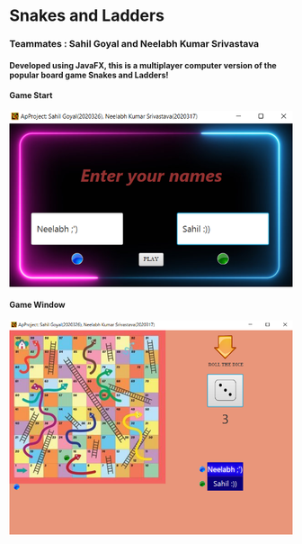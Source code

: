 # Snakes and Ladders

### Teammates : Sahil Goyal and Neelabh Kumar Srivastava

#### Developed using JavaFX, this is a multiplayer computer version of the popular board game Snakes and Ladders!

#### Game Start
![Game Start](https://github.com/nksrivastavaa/Snakes-and-Ladders/blob/main/ProjectImages/StartingGame.png)

#### Game Window
![Game Window](https://github.com/nksrivastavaa/Snakes-and-Ladders/blob/main/ProjectImages/GameWindow.png)
